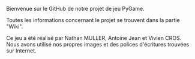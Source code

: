 Bienvenue sur le GitHub de notre projet de jeu PyGame. 

Toutes les informations concernant le projet se trouvent dans la partie "Wiki".

Ce jeu a été réalisé par Nathan MULLER, Antoine Jean et Vivien CROS.
Nous avons utilisé nos propres images et des polices d'écritures trouvées sur Internet.
